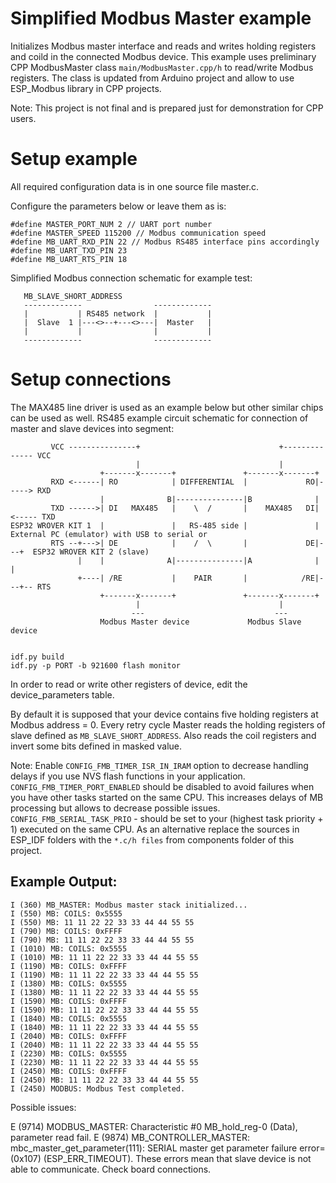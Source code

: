# Simplified Modbus Master example
Initializes Modbus master interface and reads and writes holding registers and coild in the connected Modbus device.
This example uses preliminary CPP ModbusMaster class `main/ModbusMaster.cpp/h` to read/write Modbus registers.
The class is updated from Arduino project and allow to use ESP_Modbus library in CPP projects.

Note: This project is not final and is prepared just for demonstration for CPP users.

# Setup example

All required configuration data is in one source file master.c.

Configure the parameters below or leave them as is:
```
#define MASTER_PORT_NUM 2 // UART port number 
#define MASTER_SPEED 115200 // Modbus communication speed
#define MB_UART_RXD_PIN 22 // Modbus RS485 interface pins accordingly
#define MB_UART_TXD_PIN 23
#define MB_UART_RTS_PIN 18
```

Simplified Modbus connection schematic for example test:
 ```
    MB_SLAVE_SHORT_ADDRESS
    -------------                -------------
    |           | RS485 network  |           |
    |  Slave  1 |---<>--+---<>---|  Master   |
    |           |                |           |
    -------------                -------------
```

# Setup connections

The MAX485 line driver is used as an example below but other similar chips can be used as well.
RS485 example circuit schematic for connection of master and slave devices into segment:
```
         VCC ---------------+                               +-------------- VCC
                            |                               |
                    +-------x-------+               +-------x-------+
         RXD <------| RO            | DIFFERENTIAL  |             RO|-----> RXD
                    |              B|---------------|B              |
         TXD ------>| DI   MAX485   |    \  /       |    MAX485   DI|<----- TXD
ESP32 WROVER KIT 1  |               |   RS-485 side |               |      External PC (emulator) with USB to serial or
         RTS --+--->| DE            |    /  \       |             DE|---+  ESP32 WROVER KIT 2 (slave)     
               |    |              A|---------------|A              |   |
               +----| /RE           |    PAIR       |            /RE|---+-- RTS
                    +-------x-------+               +-------x-------+
                            |                               |
                           ---                             --- 
                    Modbus Master device             Modbus Slave device
                           
```


```
idf.py build 
idf.py -p PORT -b 921600 flash monitor
```

In order to read or write other registers of device, edit the device_parameters table.

By default it is supposed that your device contains five holding registers at Modbus address = 0.
Every retry cycle Master reads the holding registers of slave defined as `MB_SLAVE_SHORT_ADDRESS`. Also reads the coil registers and invert some bits defined in masked value.

Note: Enable `CONFIG_FMB_TIMER_ISR_IN_IRAM` option to decrease handling delays if you use NVS flash functions in your application.
`CONFIG_FMB_TIMER_PORT_ENABLED` should be disabled to avoid failures when you have other tasks started on the same CPU. 
This increases delays of MB processing but allows to decrease possible issues.
`CONFIG_FMB_SERIAL_TASK_PRIO` - should be set to your (highest task priority + 1) executed on the same CPU.
As an alternative replace the sources in ESP_IDF folders with the `*.c/h files` from components folder of this project.

## Example Output:
```
I (360) MB_MASTER: Modbus master stack initialized...
I (550) MB: COILS: 0x5555
I (550) MB: 11 11 22 22 33 33 44 44 55 55
I (790) MB: COILS: 0xFFFF
I (790) MB: 11 11 22 22 33 33 44 44 55 55
I (1010) MB: COILS: 0x5555
I (1010) MB: 11 11 22 22 33 33 44 44 55 55
I (1190) MB: COILS: 0xFFFF
I (1190) MB: 11 11 22 22 33 33 44 44 55 55
I (1380) MB: COILS: 0x5555
I (1380) MB: 11 11 22 22 33 33 44 44 55 55
I (1590) MB: COILS: 0xFFFF
I (1590) MB: 11 11 22 22 33 33 44 44 55 55
I (1840) MB: COILS: 0x5555
I (1840) MB: 11 11 22 22 33 33 44 44 55 55
I (2040) MB: COILS: 0xFFFF
I (2040) MB: 11 11 22 22 33 33 44 44 55 55
I (2230) MB: COILS: 0x5555
I (2230) MB: 11 11 22 22 33 33 44 44 55 55
I (2450) MB: COILS: 0xFFFF
I (2450) MB: 11 11 22 22 33 33 44 44 55 55
I (2450) MODBUS: Modbus Test completed.
```

Possible issues:

E (9714) MODBUS_MASTER: Characteristic #0 MB_hold_reg-0 (Data), parameter read fail.
E (9874) MB_CONTROLLER_MASTER: mbc_master_get_parameter(111): SERIAL master get parameter failure error=(0x107) (ESP_ERR_TIMEOUT).
These errors mean that slave device is not able to communicate. Check board connections.





